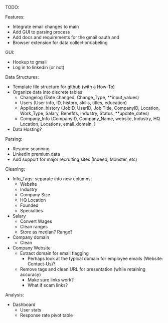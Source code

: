 TODO:


Features:
- Integrate email changes to main
- Add GUI to parsing process
- Add docs and requirements for the gmail oauth and 
- Browser extension for data collection/labeling


GUI:
- Hookup to gmail
- Log in to linkedin (or not)



Data Structures:
- Template file structure for github (with a How-To)
- Organize data into discrete tables
    - Changelog (Date changed, Change_Type, **input_values)
    - Users (User info, ID, history, skills, titles, education)
    - Application_history (JobID, UserID, Job Title, CompanyID, Location, Work_Type, Salary, Benefits, Industry, Status, **update_dates)
    - Company_Info (CompanyID, Company_Name, website, Industry, HQ Location, Locations, email_domain, )
- Data Hosting?



Parsing:
- Resume scanning
- LinkedIn premium data
- Add support for major recruiting sites (Indeed, Monster, etc)



Cleaning:
- Info_Tags: separate into new columns.
    - Website
    - Industry
    - Company Size
    - HQ Location
    - Founded
    - Specialties
- Salary
    - Convert Wages
    - Clean ranges
    - Store as median? Range?
- Company domain
    - Clean 
- Company Website
    - Extract domain for email flagging
        - Perhaps look at the typical domain for employee emails (Website: Contact-Us)?
    - Remove tags and clean URL for presentation (while retaining accuracy)
        - Make sure links work?
        - What if scam links?

Analysis:
- Dashboard
    - User stats
    - Response rate pivot table
